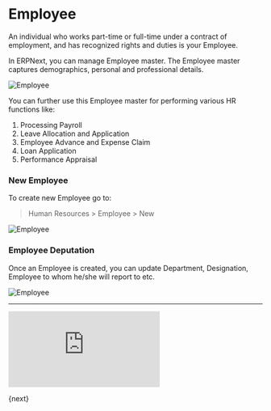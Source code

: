 # Employee

An individual who works part-time or full-time under a contract of employment, and has recognized rights and duties is your Employee.

In ERPNext, you can manage Employee master. The Employee master captures demographics, personal and professional details. 

<img class="screenshot" alt="Employee" src="{{docs_base_url}}/assets/img/human-resources/employee-view.gif">

You can further use this Employee master for performing various HR functions like:

1. Processing Payroll
1. Leave Allocation and Application
1. Employee Advance and Expense Claim
1. Loan Application
1. Performance Appraisal

### New Employee

To create new Employee go to:

> Human Resources > Employee > New

<img class="screenshot" alt="Employee" src="{{docs_base_url}}/assets/img/human-resources/employee.png">

### Employee Deputation

Once an Employee is created, you can update Department, Designation, Employee to whom he/she will report to etc.

<img class="screenshot" alt="Employee" src="{{docs_base_url}}/assets/img/human-resources/employee-job-profile.png">

<hr>

<div class="embed-container">    
    <iframe src="https://www.youtube.com/embed/kkwOzeU4wFU?rel=0" frameborder="0" allow="autoplay; encrypted-media" allowfullscreen></iframe>
</div>

{next}
